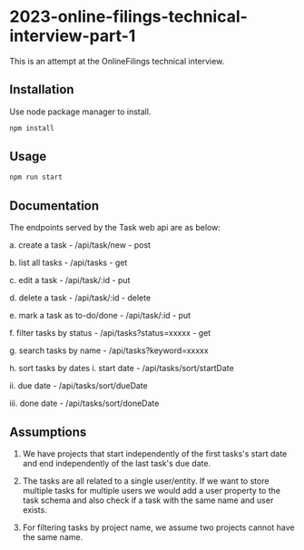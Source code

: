 # 2023-online-filings-technical-interview-part-1

This is an attempt at the OnlineFilings technical interview.

## Installation

Use node package manager to install.

```bash
npm install
```

## Usage

```bash
npm run start
```

## Documentation

The endpoints served by the Task web api are as below:

a.  create a task - /api/task/new - post

b.  list all tasks - /api/tasks - get

c.  edit a task - /api/task/:id - put

d.  delete a task - /api/task/:id - delete

e.  mark a task as to-do/done - /api/task/:id  - put

f.  filter tasks by status - /api/tasks?status=xxxxx  - get

g.  search tasks by name - /api/tasks?keyword=xxxxx

h.  sort tasks by dates i.  start date  - /api/tasks/sort/startDate

ii.  due date - /api/tasks/sort/dueDate

iii.  done date - /api/tasks/sort/doneDate

## Assumptions

1. We have projects that start independently of the first tasks's start date and end independently of the last task's due date.

2. The tasks are all related to a single user/entity. If we want to store multiple tasks for multiple users we would add a user property to the task schema and also check if a task with the same name and user exists.

3. For filtering tasks by project name, we assume two projects cannot have the same name.